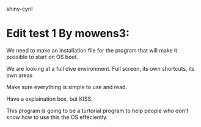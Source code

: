 shiny-cyril

Edit test 1 By mowens3:
===========

We need to make an installation file for the program that will make it possible to start on OS boot.

We are looking at a full dive environment.  Full screen, its own shortcuts, its own areas

Make sure everything is simple to use and read.

Have a explaination box, but KISS.

This program is going to be a turtorial program to help people who don't know how to use this the OS effeciently.
